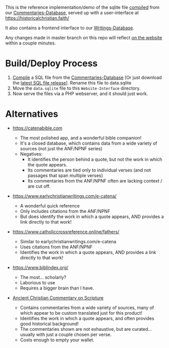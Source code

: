 This is the reference implementation/demo of the sqlite file [compiled](https://github.com/HistoricalChristianFaith/Commentaries-Database/blob/master/compile_data.py) from our [Commentaries-Database](https://github.com/HistoricalChristianFaith/Commentaries-Database), served up with a user-interface at https://historicalchristian.faith/

It also contains a frontend interface to our [Writings-Database](https://github.com/HistoricalChristianFaith/Writings-Database).

Any changes made in master branch on this repo will reflect <a href='https://historicalchristian.faith/' target='_blank'>on the website</a> within a couple minutes.

# Build/Deploy Process

1) [Compile](https://github.com/HistoricalChristianFaith/Commentaries-Database/blob/master/compile_data.py) a SQL file from the [Commentaries-Database](https://github.com/HistoricalChristianFaith/Commentaries-Database) [Or just download the [latest SQL file release](https://github.com/HistoricalChristianFaith/Commentaries-Database/releases/tag/latest)]. Rename this file to data.sqlite
2) Move the `data.sqlite` file to this `Website-Interface` directory.
4) Now serve the files via a PHP webserver, and it should just work.

# Alternatives

- https://catenabible.com
    - The most polished app, and a wonderful bible companion!
    - It's a closed database, which contains data from a wide variety of sources (not just the ANF/NPNF series)
    - Negatives:
        - It identifies the person behind a quote, but not the work in which the quote appears.
        - Its commentaries are tied only to individual verses (and not passages that span multiple verses) 
        - Its commentaries from the ANF/NPNF often are lacking context / are cut off.

- https://www.earlychristianwritings.com/e-catena/
    - A wonderful quick reference
    - Only includes citations from the ANF/NPNF
    - But does identify the work in which a quote appears, AND provides a link directly to that work!
    
- https://www.catholiccrossreference.online/fathers/
    - Similar to earlychristianwritings.com/e-catena
    - Uses citations from the ANF/NPNF
    - Identifies the work in which a quote appears, AND provides a link directly to that work!

- https://www.biblindex.org/
    - The most... scholarly?
    - Laborious to use
    - Requires a bigger brain than I have.

- [Ancient Christian Commentary on Scripture](https://www.logos.com/product/31152/ancient-christian-commentary-on-scripture-complete-set-accs)
    - Contains commentaries from a wide variety of sources, many of which appear to be custom translated just for this product!
    - Identifies the work in which a quote appears, and often provides good historical background!
    - The commentaries shown are not exhaustive, but are curated... usually with just a couple chosen per verse.
    - Costs enough to empty your wallet.
